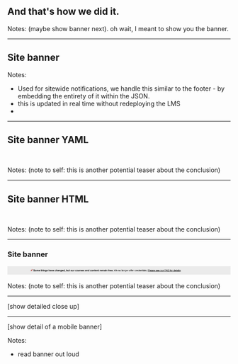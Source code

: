 ## And that's how we did it.

Notes: 
(maybe show banner next). oh wait, I meant to show you the banner.

---

<!-- .slide: data-background="black" class="" -->

## Site banner

Notes:
- Used for sitewide notifications, we handle this similar to the footer - by embedding the entirety of it within the JSON.
- this is updated in real time without redeploying the LMS
- 

---

<!-- .slide: data-auto-animate -->

<h2 data-id="code-title">Site banner YAML</h2>
<pre class="code-wrapper" data-id="code-animation">
  <code class="language-yml"
    data-line-numbers=""
    data-trim
    data-url="code-samples/banner.yaml"
    ></code>
</pre>

Notes:
(note to self: this is another potential teaser about the conclusion)

---

<!-- .slide: data-auto-animate -->

<h2 data-id="code-title">Site banner HTML</h2>
<pre class="code-wrapper" data-id="code-animation">
  <code class="language-html"
    data-line-numbers=""
    data-trim
    data-url="code-samples/banner.html"
    ></code>
</pre>

Notes:
(note to self: this is another potential teaser about the conclusion)

---

<!-- .slide: data-background="black" class="" -->

### Site banner

![Screenshot of site banner](img/banner-01.png)<!-- .element: class="r-fit-text" data-id="screencap" -->

Notes:
(note to self: this is another potential teaser about the conclusion)

---

[show detailed close up]

---

[show detail of a mobile banner]

Notes:
- read banner out loud